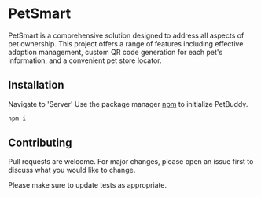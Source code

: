 # PetSmart

PetSmart is a comprehensive solution designed to address all aspects of pet ownership. This project offers a range of features including effective adoption management, custom QR code generation for each pet's information, and a convenient pet store locator.

## Installation

Navigate to 'Server' Use the package manager [npm](https://www.npmjs.com/) to initialize PetBuddy.

```bash
npm i
```



## Contributing

Pull requests are welcome. For major changes, please open an issue first
to discuss what you would like to change.

Please make sure to update tests as appropriate.

